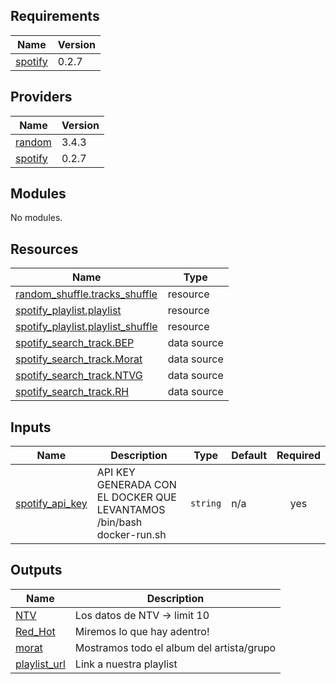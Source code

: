 <!-- BEGIN_TF_DOCS -->
## Requirements

| Name | Version |
|------|---------|
| <a name="requirement_spotify"></a> [spotify](#requirement\_spotify) | 0.2.7 |

## Providers

| Name | Version |
|------|---------|
| <a name="provider_random"></a> [random](#provider\_random) | 3.4.3 |
| <a name="provider_spotify"></a> [spotify](#provider\_spotify) | 0.2.7 |

## Modules

No modules.

## Resources

| Name | Type |
|------|------|
| [random_shuffle.tracks_shuffle](https://registry.terraform.io/providers/hashicorp/random/latest/docs/resources/shuffle) | resource |
| [spotify_playlist.playlist](https://registry.terraform.io/providers/conradludgate/spotify/0.2.7/docs/resources/playlist) | resource |
| [spotify_playlist.playlist_shuffle](https://registry.terraform.io/providers/conradludgate/spotify/0.2.7/docs/resources/playlist) | resource |
| [spotify_search_track.BEP](https://registry.terraform.io/providers/conradludgate/spotify/0.2.7/docs/data-sources/search_track) | data source |
| [spotify_search_track.Morat](https://registry.terraform.io/providers/conradludgate/spotify/0.2.7/docs/data-sources/search_track) | data source |
| [spotify_search_track.NTVG](https://registry.terraform.io/providers/conradludgate/spotify/0.2.7/docs/data-sources/search_track) | data source |
| [spotify_search_track.RH](https://registry.terraform.io/providers/conradludgate/spotify/0.2.7/docs/data-sources/search_track) | data source |

## Inputs

| Name | Description | Type | Default | Required |
|------|-------------|------|---------|:--------:|
| <a name="input_spotify_api_key"></a> [spotify\_api\_key](#input\_spotify\_api\_key) | API KEY GENERADA CON EL DOCKER QUE LEVANTAMOS /bin/bash docker-run.sh | `string` | n/a | yes |

## Outputs

| Name | Description |
|------|-------------|
| <a name="output_NTV"></a> [NTV](#output\_NTV) | Los datos de NTV -> limit 10 |
| <a name="output_Red_Hot"></a> [Red\_Hot](#output\_Red\_Hot) | Miremos lo que hay adentro! |
| <a name="output_morat"></a> [morat](#output\_morat) | Mostramos todo el album del artista/grupo |
| <a name="output_playlist_url"></a> [playlist\_url](#output\_playlist\_url) | Link a nuestra playlist |
<!-- END_TF_DOCS -->